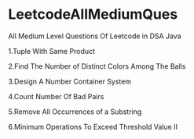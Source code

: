 # LeetcodeAllMediumQues
All Medium Level Questions Of Leetcode in DSA Java

1.Tuple With Same Product

2.Find The Number of Distinct Colors Among The Balls

3.Design A Number Container System

4.Count Number Of Bad Pairs

5.Remove All Occurrences of a Substring

6.Minimum Operations To Exceed Threshold Value II
